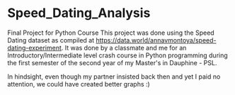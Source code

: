 # Speed_Dating_Analysis
Final Project for Python Course
This project was done using the Speed Dating dataset as compiled at https://data.world/annavmontoya/speed-dating-experiment.
It was done by a classmate and me for an Introductory/Intermediate level crash course in Python programming during the first semester of the second year of my Master's in Dauphine - PSL.

In hindsight, even though my partner insisted back then and yet I paid no attention, we could have created better graphs :)
